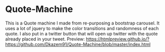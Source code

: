 # Quote-Machine
This is a Quote machine I made from re-purposing a bootstrap carousel. It uses a lot of jquery to make the color transitions and randomness of each quote. I also put in a twitter button that will open up twitter with the quote already placed in your tweet. 
Preview:
https://htmlpreview.github.io/?https://github.com/Dkazem91/Quote-Machine/blob/master/index.html
